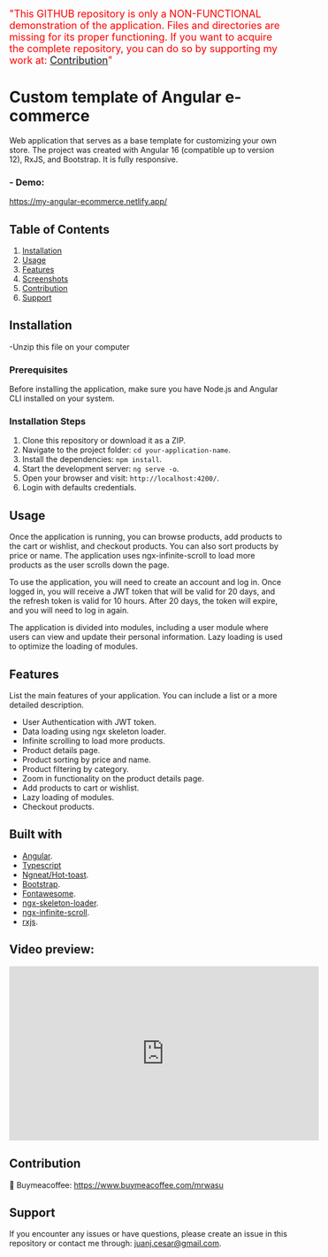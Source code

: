 <font color="red" size="4">  "This GITHUB repository is only a NON-FUNCTIONAL demonstration of the application. Files and directories are missing for its proper functioning.
If you want to acquire the complete repository, you can do so by supporting my work at: [Contribution](#contribution)"</font>
# Custom template of Angular e-commerce

Web application that serves as a base template for customizing your own store. The project was created with Angular 16 (compatible up to version 12), RxJS, and Bootstrap. It is fully responsive.

### - Demo:
https://my-angular-ecommerce.netlify.app/


## Table of Contents

1. [Installation](#installation)
2. [Usage](#usage)
3. [Features](#features)
4. [Screenshots](#screenshots)
5. [Contribution](#contribution)
6. [Support](#support)

## Installation

-Unzip this file on your computer

### Prerequisites

Before installing the application, make sure you have Node.js and Angular CLI installed on your system.

### Installation Steps

1. Clone this repository or download it as a ZIP.
2. Navigate to the project folder: `cd your-application-name`.
3. Install the dependencies: `npm install`.
4. Start the development server: `ng serve -o`.
5. Open your browser and visit: `http://localhost:4200/`.
6. Login with defaults credentials.

## Usage

Once the application is running, you can browse products, add products to the cart or wishlist, and checkout products. You can also sort products by price or name. The application uses ngx-infinite-scroll to load more products as the user scrolls down the page.

To use the application, you will need to create an account and log in. Once logged in, you will receive a JWT token that will be valid for 20 days, and the refresh token is valid for 10 hours. After 20 days, the token will expire, and you will need to log in again.

The application is divided into modules, including a user module where users can view and update their personal information. Lazy loading is used to optimize the loading of modules.

## Features

List the main features of your application. You can include a list or a more detailed description.

* User Authentication with JWT token.
* Data loading using ngx skeleton loader.
* Infinite scrolling to load more products.
* Product details page.
* Product sorting by price and name.
* Product filtering by category.
* Zoom in functionality on the product details page.
* Add products to cart or wishlist.
* Lazy loading of modules.
* Checkout products.

## Built with
* [Angular](https://angular.io/).
* [Typescript](https://www.typescriptlang.org/)
* [Ngneat/Hot-toast](https://ngneat.github.io/hot-toast/).
* [Bootstrap](https://getbootstrap.com/).
* [Fontawesome](https://fontawesome.com/).
* [ngx-skeleton-loader](https://www.npmjs.com/package/ngx-skeleton-loader).
* [ngx-infinite-scroll](https://www.npmjs.com/package/ngx-infinite-scroll).
* [rxjs](https://rxjs.dev/).

## Video preview:

<iframe width="560" height="315" src="https://www.youtube.com/embed/QJ_GoUHlb3A" title="YouTube video player" frameborder="0" allow="accelerometer; autoplay; clipboard-write; encrypted-media; gyroscope; picture-in-picture; web-share" allowfullscreen></iframe>


## Contribution

💚 Buymeacoffee: https://www.buymeacoffee.com/mrwasu

## Support

If you encounter any issues or have questions, please create an issue in this repository or contact me through: [juanj.cesar@gmail.com](juanj.cesar@gmail.com).
